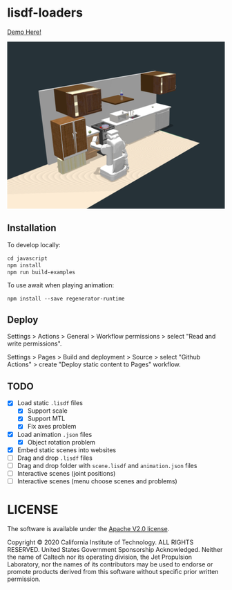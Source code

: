 # lisdf-loaders

[Demo Here!](https://zt-yang.github.io/lisdf-loaders/javascript/example/bundle/simple.html)

![Example simple.html](media/static.png)

## Installation

To develop locally:

```shell
cd javascript
npm install
npm run build-examples
```

To use await when playing animation:

```shell
npm install --save regenerator-runtime
```

## Deploy

Settings > Actions > General > Workflow permissions > select "Read and write permissions".

Settings > Pages > Build and deployment > Source > select "Github Actions" > create "Deploy static content to Pages" workflow.

## TODO

- [x] Load static `.lisdf` files
  - [x] Support scale
  - [x] Support MTL
  - [x] Fix axes problem
- [x] Load animation `.json` files
  - [x] Object rotation problem
- [x] Embed static scenes into websites
- [ ] Drag and drop `.lisdf` files
- [ ] Drag and drop folder with `scene.lisdf` and `animation.json` files
- [ ] Interactive scenes (joint positions)
- [ ] Interactive scenes (menu choose scenes and problems)

# LICENSE

The software is available under the [Apache V2.0 license](./LICENSE).

Copyright © 2020 California Institute of Technology. ALL RIGHTS
RESERVED. United States Government Sponsorship Acknowledged.
Neither the name of Caltech nor its operating division, the
Jet Propulsion Laboratory, nor the names of its contributors may be
used to endorse or promote products derived from this software
without specific prior written permission.
